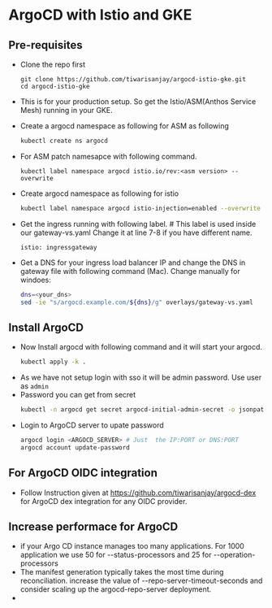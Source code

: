 # ArgoCD with Istio and GKE 

## Pre-requisites
- Clone the repo first
    ```
    git clone https://github.com/tiwarisanjay/argocd-istio-gke.git
    cd argocd-istio-gke
    ```

- This is for your production setup. So get the Istio/ASM(Anthos Service Mesh) running in your GKE. 
- Create a argocd namespace as following for ASM as following 
    ```bash
    kubectl create ns argocd
    ```
- For ASM patch namesapce with following command. 
    ```
    kubectl label namespace argocd istio.io/rev:<asm version> --overwrite
    ```
- Create argocd namespace as following for istio
    ```bash
    kubectl label namespace argocd istio-injection=enabled --overwrite
    ```
- Get the ingress running with following label. # This label is used inside our gateway-vs.yaml Change it at line 7-8 if you have different name.
    ```
    istio: ingressgateway
    ```
- Get a DNS for your ingress load balancer IP and change the DNS in gateway file with following command (Mac). Change manually for windoes:
    ```bash
    dns=<your_dns>
    sed -ie "s/argocd.example.com/${dns}/g" overlays/gateway-vs.yaml
    ```

## Install ArgoCD

- Now Install argocd with following command and it will start your argocd. 
    ```bash
    kubectl apply -k . 
    ```
- As we have not setup login with sso it will be admin password. Use user as `admin`
- Password you can get from secret 
    ```bash
    kubectl -n argocd get secret argocd-initial-admin-secret -o jsonpath="{.data.password}" | base64 -d; echo 
    ```
- Login to ArgoCD server to upate password
    ```bash
    argocd login <ARGOCD_SERVER> # Just  the IP:PORT or DNS:PORT
    argocd account update-password
    ```

## For ArgoCD OIDC integration 
- Follow Instruction given at https://github.com/tiwarisanjay/argocd-dex for ArgoCD dex integration for any OIDC provider. 

## Increase performace for ArgoCD 
- if your Argo CD instance manages too many applications. For 1000 application we use 50 for --status-processors and 25 for --operation-processors 
- The manifest generation typically takes the most time during reconciliation. increase the value of --repo-server-timeout-seconds and consider scaling up the argocd-repo-server deployment.
- 